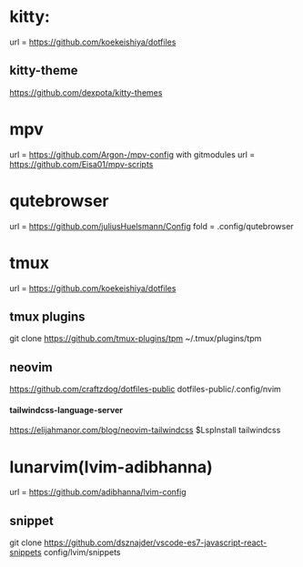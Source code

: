 # kitty:
  url = https://github.com/koekeishiya/dotfiles
## kitty-theme
  https://github.com/dexpota/kitty-themes

# mpv
  url = https://github.com/Argon-/mpv-config with gitmodules
  url = https://github.com/Eisa01/mpv-scripts

# qutebrowser
  url = https://github.com/juliusHuelsmann/Config 
  fold = .config/qutebrowser

# tmux
  url = https://github.com/koekeishiya/dotfiles

## tmux plugins
  git clone https://github.com/tmux-plugins/tpm ~/.tmux/plugins/tpm

## neovim
  https://github.com/craftzdog/dotfiles-public
  dotfiles-public/.config/nvim
#### tailwindcss-language-server
  https://elijahmanor.com/blog/neovim-tailwindcss
  $LspInstall tailwindcss

# lunarvim(lvim-adibhanna)
  url = https://github.com/adibhanna/lvim-config

## snippet
  git clone https://github.com/dsznajder/vscode-es7-javascript-react-snippets config/lvim/snippets


  
